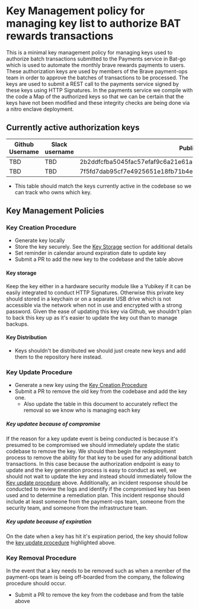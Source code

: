 # Key Management policy for managing key list to authorize BAT rewards transactions

This is a minimal key management policy for managing keys used to authorize batch transactions submitted to the Payments service in Bat-go which is used to automate the monthly brave rewards payments to users. These authorization keys are used by members of the Brave payment-ops team in order to approve the batches of transactions to be processed. The keys are used to submit a REST call to the payments service signed by these keys using HTTP Signatures. In the payments service we compile with the code a Map of the authorized keys so that we can be certain that the keys have not been modified and these integrity checks are being done via a nitro enclave deployment.

## Currently active authorization keys

| Github Username | Slack username | Public Key                              | Date Added | Expiration Date
|-------------------------|-----------------------|----------------------------------------|------------------|---------------------
|TBD|TBD|2b2ddfcfba5045fac57efaf9c6a21e61a0bd7eee3c75e4ad1ee159c7e83cee43|TBD|TBD|
|TBD|TBD|7f5fd7dab95cf7e4925651e18fb71b4e64b23734736f6834f3d633a44fd371d8|TBD|TBD|

- This table should match the keys currently active in the codebase so we can track who owns which key.

## Key Management Policies

### Key Creation Procedure

- Generate key locally
- Store the key securely. See the [Key Storage](#key-storage) section for additional details
- Set reminder in calendar around expiration date to update key
- Submit a PR to add the new key to the codebase and the table above

#### Key storage

Keep the key either in a hardware security module like a Yubikey if it can be easily integrated to conduct HTTP Signatures. Otherwise this private key should stored in a keychain or on a separate USB drive which is not accessible via the network when not in use and encrypted with a strong password. Given the ease of updating this key via Github, we shouldn't plan to back this key up as it's easier to update the key out than to manage backups.

#### Key Distribution

- Keys shouldn't be distributed we should just create new keys and add them to the repository here instead.

### Key Update Procedure

- Generate a new key using the [Key Creation Procedure](#key-creation-procedure)
- Submit a PR to remove the old key from the codebase and add the key one.
    - Also update the table in this document to accurately reflect the removal so we know who is managing each key

##### Key updatee because of compromise

If the reason for a key update event is being conducted is because it's presumed to be compromised we should immediately update the static codebase to remove the key. We should then begin the redeployment process to remove the ability for that key to be used for any additional batch transactions. In this case because the authorization endpoint is easy to update and the key generation process is easy to conduct as well, we should not wait to update the key and instead should immediately follow the [Key update procedure](#key-update-procedure) above. Additionally, an incident response should be conducted to review the logs and identify if the compromised key has been used and to determine a remediation plan. This incident response should include at least someone from the payment-ops team, someone from the security team, and someone from the infrastructure team.

##### Key update because of expiration

On the date when a key has hit it's expiration period, the key should follow the [key update procedure](#key-update-procedure) highlighted above.

### Key Removal Procedure

In the event that a key needs to be removed such as when a member of the payment-ops team is being off-boarded from the company, the following procedure should occur.

- Submit a PR to remove the key from the codebase and from the table above